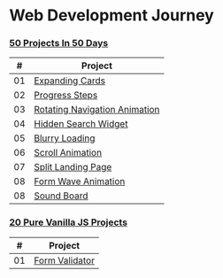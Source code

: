 # Web Development Journey

### [50 Projects In 50 Days](https://www.udemy.com/course/50-projects-50-days/)

|  #  | Project                                                                                                                                                                                          |
| :-: | ----------------------------------------------------------------------------------------------------------------------  |
| 01  | [Expanding Cards](https://github.com/ksbisht941/web-dev-journey/tree/main/expanding-cards)                              |
| 02  | [Progress Steps](https://github.com/ksbisht941/web-dev-journey/tree/main/progress-steps)                                |
| 03  | [Rotating Navigation Animation](https://github.com/ksbisht941/web-dev-journey/tree/main/rotating-navigation)            |
| 04  | [Hidden Search Widget](https://github.com/ksbisht941/web-dev-journey/tree/main/hidden-search-widget)                    |
| 05  | [Blurry Loading](https://github.com/ksbisht941/web-dev-journey/tree/main/blurry-loading)                                |
| 06  | [Scroll Animation](https://github.com/ksbisht941/web-dev-journey/tree/main/scroll-animation)                                |
| 07  | [Split Landing Page](https://github.com/ksbisht941/web-dev-journey/tree/main/split-landing-page)                                |
| 08  | [Form Wave Animation](https://github.com/ksbisht941/web-dev-journey/tree/main/form-wave-animation)                                |
| 08  | [Sound Board](https://github.com/ksbisht941/web-dev-journey/tree/main/sound-board)                                |

### [20 Pure Vanilla JS Projects](https://www.udemy.com/course/web-projects-with-vanilla-javascript/)

|  #  | Project                                                                                                                                                                                          |
| :-: | ----------------------------------------------------------------------------------------------------------------------  |
| 01  | [Form Validator](https://github.com/ksbisht941/web-dev-journey/tree/main/form-validator)                              |